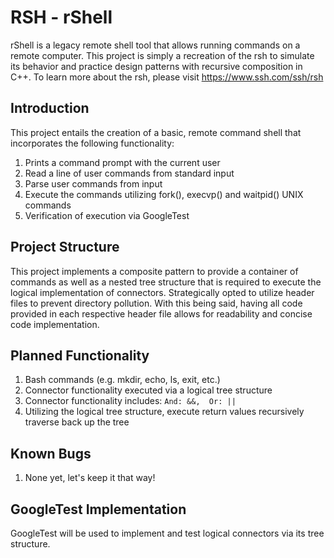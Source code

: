 # RSH - rShell

rShell is a legacy remote shell tool that allows running commands on a remote computer. This project is simply a recreation of the rsh to simulate its behavior and practice design patterns with recursive composition in C++. To learn more about the rsh, please visit https://www.ssh.com/ssh/rsh

## Introduction
This project entails the creation of a basic, remote command shell that incorporates the following functionality:
1. Prints a command prompt with the current user 
2. Read a line of user commands from standard input
3. Parse user commands from input
4. Execute the commands utilizing fork(), execvp() and waitpid() UNIX commands
5. Verification of execution via GoogleTest

## Project Structure
This project implements a composite pattern to provide a container of commands as well as a nested tree structure that is required to execute the logical implementation of connectors. Strategically opted to utilize header files to prevent directory pollution. With this being said, having all code provided in each respective header file allows for readability and concise code implementation.

## Planned Functionality
1. Bash commands (e.g. mkdir, echo, ls, exit, etc.)
2. Connector functionality executed via a logical tree structure
3. Connector functionality includes: ```And: &&,  Or: ||```
4. Utilizing the logical tree structure, execute return values recursively traverse back up the tree

## Known Bugs
1. None yet, let's keep it that way!


## GoogleTest Implementation
GoogleTest will be used to implement and test logical connectors via its tree structure.

